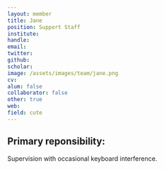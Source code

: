 ```yaml
---
layout: member
title: Jane
position: Support Staff
institute: 
handle: 
email: 
twitter: 
github: 
scholar: 
image: /assets/images/team/jane.png
cv: 
alum: false
collaborator: false  
other: true                             
web: 
field: cute
---
```



## Primary reponsibility: 

Supervision with occasional keyboard interference.
